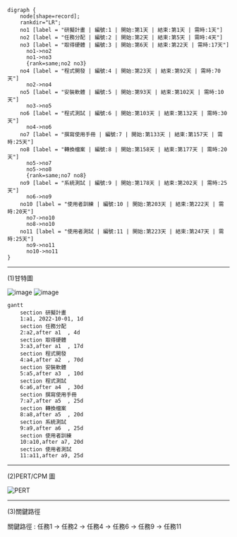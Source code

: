 ```graphviz
digraph {
	node[shape=record];
	rankdir="LR";
    no1 [label = "研擬計畫 | 編號:1 | 開始:第1天 | 結束:第1天 | 需時:1天"]
    no2 [label = "任務分配 | 編號:2 | 開始:第2天 | 結束:第5天 | 需時:4天"]
    no3 [label = "取得硬體 | 編號:3 | 開始:第6天 | 結束:第22天 | 需時:17天"]
      no1->no2
      no1->no3
      {rank=same;no2 no3}
    no4 [label = "程式開發 | 編號:4 | 開始:第23天 | 結束:第92天 | 需時:70天"]
      no2->no4
    no5 [label = "安裝軟體 | 編號:5 | 開始:第93天 | 結束:第102天 | 需時:10天"]
      no3->no5
    no6 [label = "程式測試 | 編號:6 | 開始:第103天 | 結束:第132天 | 需時:30天"]
      no4->no6
    no7 [label = "撰寫使用手冊 | 編號:7 | 開始:第133天 | 結束:第157天 | 需時:25天"]
    no8 [label = "轉換檔案 | 編號:8 | 開始:第158天 | 結束:第177天 | 需時:20天"]
      no5->no7
      no5->no8
      {rank=same;no7 no8}
    no9 [label = "系統測試 | 編號:9 | 開始:第178天 | 結束:第202天 | 需時:25天"]
      no6->no9
    no10 [label = "使用者訓練 | 編號:10 | 開始:第203天 | 結束:第222天 | 需時:20天"]
      no7->no10
      no8->no10 
    no11 [label = "使用者測試 | 編號:11 | 開始:第223天 | 結束:第247天 | 需時:25天"]
      no9->no11
      no10->no11
}

```

---

(1)甘特圖

![image](https://user-images.githubusercontent.com/113968695/193867954-30f4c484-2fb1-4914-8cd1-dfc1189e5cf2.png)
![image](https://user-images.githubusercontent.com/113968695/193868005-0d34bbae-e4b1-4b83-b933-9b7f8d147bde.png)

```mermaid
gantt
    section 研擬計畫
    1:a1, 2022-10-01, 1d
    section 任務分配
    2:a2,after a1  , 4d
    section 取得硬體
    3:a3,after a1  , 17d
    section 程式開發
    4:a4,after a2  , 70d 
    section 安裝軟體
    5:a5,after a3  , 10d
    section 程式測試
    6:a6,after a4  , 30d
    section 撰寫使用手冊
    7:a7,after a5  , 25d
    section 轉換檔案
    8:a8,after a5  , 20d
    section 系統測試
    9:a9,after a6  , 25d
    section 使用者訓練
    10:a10,after a7, 20d
    section 使用者測試
    11:a11,after a9, 25d
```
---

(2)PERT/CPM 圖

![PERT](PERT圖.jpg "PERT")

---

(3)關鍵路徑

關鍵路徑 : 任務1 -> 任務2 -> 任務4 -> 任務6 -> 任務9 -> 任務11
